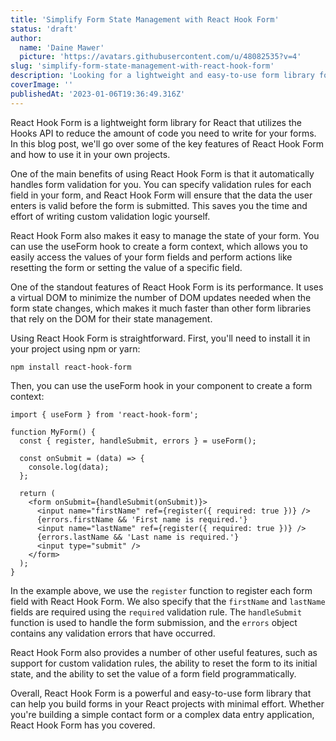 ```yaml
---
title: 'Simplify Form State Management with React Hook Form'
status: 'draft'
author:
  name: 'Daine Mawer'
  picture: 'https://avatars.githubusercontent.com/u/48082535?v=4'
slug: 'simplify-form-state-management-with-react-hook-form'
description: 'Looking for a lightweight and easy-to-use form library for your React projects? React Hook Form is the answer! With automatic form validation, simple state management, and optimized performance, it''s the perfect choice for any project. Try it out today and see the difference it can make in your workflow.'
coverImage: ''
publishedAt: '2023-01-06T19:36:49.316Z'
---
```


React Hook Form is a lightweight form library for React that utilizes the Hooks API to reduce the amount of code you need to write for your forms. In this blog post, we'll go over some of the key features of React Hook Form and how to use it in your own projects.

One of the main benefits of using React Hook Form is that it automatically handles form validation for you. You can specify validation rules for each field in your form, and React Hook Form will ensure that the data the user enters is valid before the form is submitted. This saves you the time and effort of writing custom validation logic yourself.

React Hook Form also makes it easy to manage the state of your form. You can use the useForm hook to create a form context, which allows you to easily access the values of your form fields and perform actions like resetting the form or setting the value of a specific field.

One of the standout features of React Hook Form is its performance. It uses a virtual DOM to minimize the number of DOM updates needed when the form state changes, which makes it much faster than other form libraries that rely on the DOM for their state management.

Using React Hook Form is straightforward. First, you'll need to install it in your project using npm or yarn:

```
npm install react-hook-form
```

Then, you can use the useForm hook in your component to create a form context:

```
import { useForm } from 'react-hook-form';

function MyForm() {
  const { register, handleSubmit, errors } = useForm();

  const onSubmit = (data) => {
    console.log(data);
  };

  return (
    <form onSubmit={handleSubmit(onSubmit)}>
      <input name="firstName" ref={register({ required: true })} />
      {errors.firstName && 'First name is required.'}
      <input name="lastName" ref={register({ required: true })} />
      {errors.lastName && 'Last name is required.'}
      <input type="submit" />
    </form>
  );
}
```

In the example above, we use the `register` function to register each form field with React Hook Form. We also specify that the `firstName` and `lastName` fields are required using the `required` validation rule. The `handleSubmit` function is used to handle the form submission, and the `errors` object contains any validation errors that have occurred.

React Hook Form also provides a number of other useful features, such as support for custom validation rules, the ability to reset the form to its initial state, and the ability to set the value of a form field programmatically.

Overall, React Hook Form is a powerful and easy-to-use form library that can help you build forms in your React projects with minimal effort. Whether you're building a simple contact form or a complex data entry application, React Hook Form has you covered.

